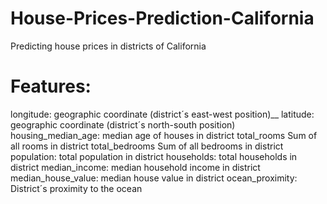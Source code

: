 # House-Prices-Prediction-California
Predicting house prices in districts of California
# Features:

longitude: geographic coordinate (district´s east-west position)__
latitude: geographic coordinate (district´s north-south position)
housing_median_age: median age of houses in district
total_rooms Sum of all rooms in district
total_bedrooms Sum of all bedrooms in district
population: total population in district
households: total households in district
median_income: median household income in district
median_house_value: median house value in district
ocean_proximity: District´s proximity to the ocean
